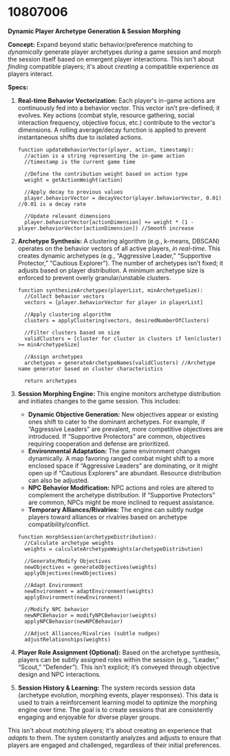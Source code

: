 # 10807006

**Dynamic Player Archetype Generation & Session Morphing**

**Concept:** Expand beyond static behavior/preference matching to *dynamically* generate player archetypes *during* a game session and morph the session itself based on emergent player interactions. This isn't about *finding* compatible players; it's about *creating* a compatible experience *as* players interact.

**Specs:**

1.  **Real-time Behavior Vectorization:** Each player's in-game actions are continuously fed into a behavior vector. This vector isn’t pre-defined; it evolves. Key actions (combat style, resource gathering, social interaction frequency, objective focus, etc.) contribute to the vector's dimensions.  A rolling average/decay function is applied to prevent instantaneous shifts due to isolated actions.

    ```pseudocode
    function updateBehaviorVector(player, action, timestamp):
      //action is a string representing the in-game action
      //timestamp is the current game time

      //Define the contribution weight based on action type
      weight = getActionWeight(action)

      //Apply decay to previous values
      player.behaviorVector = decayVector(player.behaviorVector, 0.01) //0.01 is a decay rate

      //Update relevant dimensions
      player.behaviorVector[actionDimension] += weight * (1 - player.behaviorVector[actionDimension]) //Smooth increase

    ```

2.  **Archetype Synthesis:**  A clustering algorithm (e.g., k-means, DBSCAN) operates on the behavior vectors of all active players, *in real-time*. This creates dynamic archetypes (e.g., “Aggressive Leader,” “Supportive Protector,” “Cautious Explorer”).  The number of archetypes isn’t fixed; it adjusts based on player distribution. A minimum archetype size is enforced to prevent overly granular/unstable clusters.

    ```pseudocode
    function synthesizeArchetypes(playerList, minArchetypeSize):
      //Collect behavior vectors
      vectors = [player.behaviorVector for player in playerList]

      //Apply clustering algorithm
      clusters = applyClustering(vectors, desiredNumberOfClusters)

      //Filter clusters based on size
      validClusters = [cluster for cluster in clusters if len(cluster) >= minArchetypeSize]

      //Assign archetypes
      archetypes = generateArchetypeNames(validClusters) //Archetype name generator based on cluster characteristics

      return archetypes
    ```

3.  **Session Morphing Engine:** This engine monitors archetype distribution and initiates changes to the game session. This includes:
    *   **Dynamic Objective Generation:**  New objectives appear or existing ones shift to cater to the dominant archetypes.  For example, if “Aggressive Leaders” are prevalent, more competitive objectives are introduced. If “Supportive Protectors” are common, objectives requiring cooperation and defense are prioritized.
    *   **Environmental Adaptation:**  The game environment changes dynamically.  A map favoring ranged combat might shift to a more enclosed space if “Aggressive Leaders” are dominating, or it might open up if “Cautious Explorers” are abundant.  Resource distribution can also be adjusted.
    *   **NPC Behavior Modification:** NPC actions and roles are altered to complement the archetype distribution. If “Supportive Protectors” are common, NPCs might be more inclined to request assistance.
    *   **Temporary Alliances/Rivalries:** The engine can subtly nudge players toward alliances or rivalries based on archetype compatibility/conflict.

    ```pseudocode
    function morphSession(archetypeDistribution):
      //Calculate archetype weights
      weights = calculateArchetypeWeights(archetypeDistribution)

      //Generate/Modify Objectives
      newObjectives = generateObjectives(weights)
      applyObjectives(newObjectives)

      //Adapt Environment
      newEnvironment = adaptEnvironment(weights)
      applyEnvironment(newEnvironment)

      //Modify NPC behavior
      newNPCBehavior = modifyNPCBehavior(weights)
      applyNPCBehavior(newNPCBehavior)

      //Adjust Alliances/Rivalries (subtle nudges)
      adjustRelationships(weights)
    ```

4.  **Player Role Assignment (Optional):**  Based on the archetype synthesis, players can be subtly assigned roles within the session (e.g., “Leader,” “Scout,” “Defender”). This isn’t explicit; it’s conveyed through objective design and NPC interactions.

5.  **Session History & Learning:** The system records session data (archetype evolution, morphing events, player responses). This data is used to train a reinforcement learning model to optimize the morphing engine over time.  The goal is to create sessions that are consistently engaging and enjoyable for diverse player groups.



This isn't about *matching* players; it's about creating an experience that *adapts* to them.  The system constantly analyzes and adjusts to ensure that players are engaged and challenged, regardless of their initial preferences.